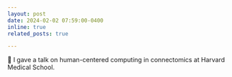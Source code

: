 ```yaml
---
layout: post
date: 2024-02-02 07:59:00-0400
inline: true
related_posts: true

---
```


💬 I gave a talk on human-centered computing in connectomics at Harvard Medical School.